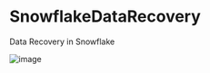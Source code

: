# SnowflakeDataRecovery
Data Recovery in Snowflake


![image](https://github.com/mukhopadhyay000/SnowflakeDataRecovery/assets/31094004/e533982a-5758-454e-88e9-c73b45e57dd2)
